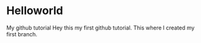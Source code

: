 # Helloworld
My github tutorial 
Hey this my first github tutorial. This where I created my first branch.
